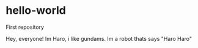 # hello-world
First repository

Hey, everyone! 
Im Haro, i like gundams. Im a robot thats says "Haro Haro"
